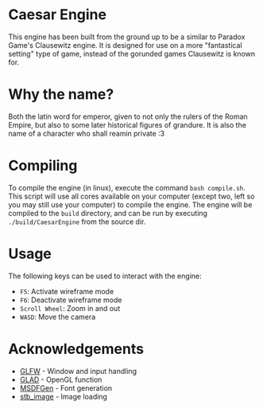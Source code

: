 # Caesar Engine
This engine has been built from the ground up to be a similar to Paradox Game's Clausewitz engine. It is designed for use on a more "fantastical setting" type of game, instead of the gorunded games Clausewitz is known for.

# Why the name?
Both the latin word for emperor, given to not only the rulers of the Roman Empire, but also to some later historical figures of grandure. It is also the name of a character who shall reamin private :3

# Compiling
To compile the engine (in linux), execute the command `bash compile.sh`. This script will use all cores available on your computer (except two, left so you may still use your computer) to compile the engine. The engine will be compiled to the `build` directory, and can be run by executing `./build/CaesarEngine` from the source dir.

# Usage
The following keys can be used to interact with the engine:
- `F5`: Activate wireframe mode
- `F6`: Deactivate wireframe mode
- `Scroll Wheel`: Zoom in and out
- `WASD`: Move the camera


# Acknowledgements
- [GLFW](https://www.glfw.org/) - Window and input handling
- [GLAD](https://glad.dav1d.de/) - OpenGL function
- [MSDFGen](https://github.com/Chlumsky/msdfgen) - Font generation
- [stb_image](https://github.com/nothings/stb) - Image loading